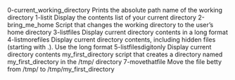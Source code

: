 0-current_working_directory  	Prints the absolute path name of the working directory
1-listit 			Display the contents list of your current directory
2-bring_me_home 		Script that changes the working directory to the user’s home directory
3-listfiles 			Display current directory contents in a long format
4-listmorefiles 		Display current directory contents, including hidden files (starting with .). Use the long format
5-listfilesdigitonly 		Display current directory contents 
my_first_directory		script that creates a directory named my_first_directory in the /tmp/ directory
7-movethatfile			Move the file betty from /tmp/ to /tmp/my_first_directory
